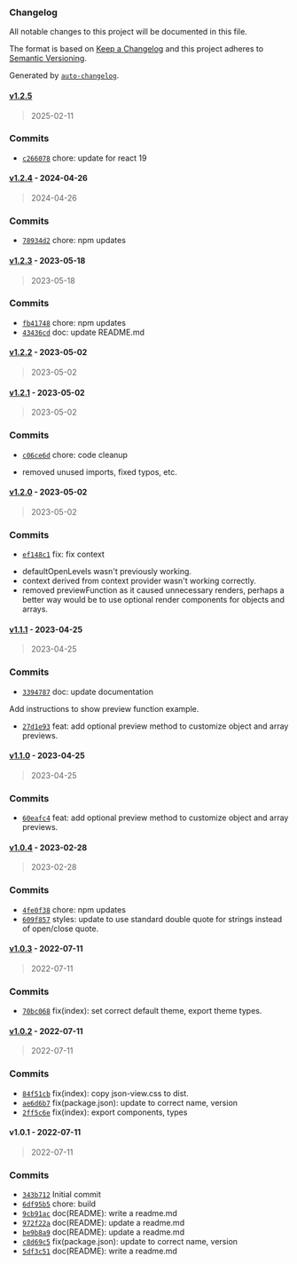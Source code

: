 ### Changelog

All notable changes to this project will be documented in this file.

The format is based on [Keep a Changelog](https://keepachangelog.com/en/1.0.0/)
and this project adheres to [Semantic Versioning](https://semver.org/spec/v2.0.0.html).

Generated by [`auto-changelog`](https://github.com/CookPete/auto-changelog).

#### [v1.2.5](https://github.com/ChumsInc/json-view/compare/v1.2.4...v1.2.5)

> 2025-02-11

### Commits

- [`c266078`](https://github.com/ChumsInc/json-view/commit/c2660782ece1add330bacc7beb0cc40878be457a)  chore: update for react 19

#### [v1.2.4](https://github.com/ChumsInc/json-view/compare/v1.2.3...v1.2.4) - 2024-04-26

> 2024-04-26

### Commits

- [`78934d2`](https://github.com/ChumsInc/json-view/commit/78934d2eadbba1686ade487d32fe3529cb3eb44d)  chore: npm updates

#### [v1.2.3](https://github.com/ChumsInc/json-view/compare/v1.2.2...v1.2.3) - 2023-05-18

> 2023-05-18

### Commits

- [`fb41748`](https://github.com/ChumsInc/json-view/commit/fb4174829bc46397fcf54f2be55f0ac35aa9d01e)  chore: npm updates
- [`43436cd`](https://github.com/ChumsInc/json-view/commit/43436cd01d460c184d368c0a20305bc2bd8993c9)  doc: update README.md

#### [v1.2.2](https://github.com/ChumsInc/json-view/compare/v1.2.1...v1.2.2) - 2023-05-02

> 2023-05-02

#### [v1.2.1](https://github.com/ChumsInc/json-view/compare/v1.2.0...v1.2.1) - 2023-05-02

> 2023-05-02

### Commits

- [`c06ce6d`](https://github.com/ChumsInc/json-view/commit/c06ce6d2e09d74bb3edbcc6a7c8d9318a2718d38)  chore: code cleanup

* removed unused imports, fixed typos,  etc.

#### [v1.2.0](https://github.com/ChumsInc/json-view/compare/v1.1.1...v1.2.0) - 2023-05-02

> 2023-05-02

### Commits

- [`ef148c1`](https://github.com/ChumsInc/json-view/commit/ef148c1eb7de5e7d084dc57e7a0a53313ad7bac1)  fix: fix context

* defaultOpenLevels wasn't previously working.
* context derived from context provider wasn't working correctly.
* removed previewFunction as it caused unnecessary renders, perhaps a better way would be to use optional render components for objects and arrays.

#### [v1.1.1](https://github.com/ChumsInc/json-view/compare/v1.1.0...v1.1.1) - 2023-04-25

> 2023-04-25

### Commits

- [`3394787`](https://github.com/ChumsInc/json-view/commit/339478703ea735bba8ba183e1ead55ef8ade4c0d)  doc: update documentation

Add instructions to show preview function example.
- [`27d1e93`](https://github.com/ChumsInc/json-view/commit/27d1e9350a187f1a5b4bdd7f55504923309f0cad)  feat: add optional preview method to customize object and array previews.

#### [v1.1.0](https://github.com/ChumsInc/json-view/compare/v1.0.4...v1.1.0) - 2023-04-25

> 2023-04-25

### Commits

- [`60eafc4`](https://github.com/ChumsInc/json-view/commit/60eafc472a16630e0f05248db30f48e75edea6b7)  feat: add optional preview method to customize object and array previews.

#### [v1.0.4](https://github.com/ChumsInc/json-view/compare/v1.0.3...v1.0.4) - 2023-02-28

> 2023-02-28

### Commits

- [`4fe0f38`](https://github.com/ChumsInc/json-view/commit/4fe0f38daafeca85709cd4196b6b28c80f0ec31c)  chore: npm updates
- [`609f857`](https://github.com/ChumsInc/json-view/commit/609f8577bc20d1ea97a2952b352b01e22c361c9b)  styles: update to use standard double quote for strings instead of open/close quote.

#### [v1.0.3](https://github.com/ChumsInc/json-view/compare/v1.0.2...v1.0.3) - 2022-07-11

> 2022-07-11

### Commits

- [`70bc068`](https://github.com/ChumsInc/json-view/commit/70bc0689d220aa25ef122a29599bdd032f0ab34e)  fix(index): set correct default theme, export theme types.

#### [v1.0.2](https://github.com/ChumsInc/json-view/compare/v1.0.1...v1.0.2) - 2022-07-11

> 2022-07-11

### Commits

- [`84f51cb`](https://github.com/ChumsInc/json-view/commit/84f51cbbcf8f2ac43d843ca53db7edb6e4be8c57)  fix(index): copy json-view.css to dist.
- [`ae6d6b7`](https://github.com/ChumsInc/json-view/commit/ae6d6b7fb52a91ec230e85dbe30937ca06097833)  fix(package.json): update to correct name, version
- [`2ff5c6e`](https://github.com/ChumsInc/json-view/commit/2ff5c6ef3f1961ce71914baf004c2b07ebb93240)  fix(index): export components, types

#### v1.0.1 - 2022-07-11

> 2022-07-11

### Commits

- [`343b712`](https://github.com/ChumsInc/json-view/commit/343b712a9a5b1c63e668fd67b81f9fea94a6936a)  Initial commit
- [`6df95b5`](https://github.com/ChumsInc/json-view/commit/6df95b5690a0391aecec7f0822fa4cccd23ad611)  chore: build
- [`9cb91ac`](https://github.com/ChumsInc/json-view/commit/9cb91aca16d06d2b665c66984569b25a3a1774b7)  doc(README): write a readme.md
- [`972f22a`](https://github.com/ChumsInc/json-view/commit/972f22acad1eaeb5cac22c71f2fd36ccd9f26892)  doc(README): update a readme.md
- [`be9b8a9`](https://github.com/ChumsInc/json-view/commit/be9b8a9cc35e31d3c59c271824f7191aaa3c6045)  doc(README): update a readme.md
- [`c8d69c5`](https://github.com/ChumsInc/json-view/commit/c8d69c587b243b00a38ae8cbcf2ffc4aee3dbaad)  fix(package.json): update to correct name, version
- [`5df3c51`](https://github.com/ChumsInc/json-view/commit/5df3c516fa1bcdbfce61457867d031f347b23a3a)  doc(README): write a readme.md

